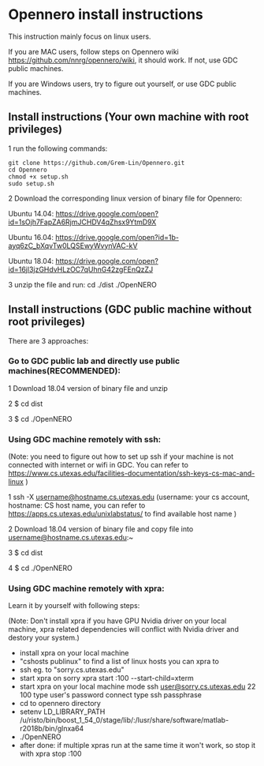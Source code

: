 # Opennero install instructions
This instruction mainly focus on linux users. 

If you are MAC users, follow steps on Opennero wiki https://github.com/nnrg/opennero/wiki, it should work. If not, use GDC public machines. 

If you are Windows users, try to figure out yourself, or use GDC public machines.

## Install instructions (Your own machine with root privileges)
1 run the following commands:

    git clone https://github.com/Grem-Lin/Opennero.git
    cd Opennero
    chmod +x setup.sh
    sudo setup.sh
    
2 Download the corresponding linux version of binary file for Opennero:

 Ubuntu 14.04: https://drive.google.com/open?id=1sOjh7FapZA6RjmJCHDV4qZhsx9YtmD9X
 
 Ubuntu 16.04: https://drive.google.com/open?id=1b-ayq6zC_bXqvTw0LQSEwyWvynVAC-kV
 
 Ubuntu 18.04: https://drive.google.com/open?id=16jl3jzGHdvHLzOC7qUhnG42zgFEnQzZJ

3 unzip the file and run: 
    cd ./dist 
    ./OpenNERO

## Install instructions (GDC public machine without root privileges)
There are 3 approaches:
### Go to GDC public lab and directly use public machines(RECOMMENDED):

1 Download 18.04 version of binary file and unzip

2 $ cd dist

3 $ cd ./OpenNERO

### Using GDC machine remotely with ssh:

(Note: you need to figure out how to set up ssh if your machine is not connected with internet or wifi in GDC. You can refer to 
https://www.cs.utexas.edu/facilities-documentation/ssh-keys-cs-mac-and-linux )

1 ssh -X username@hostname.cs.utexas.edu (username: your cs account, hostname: CS host name, you can refer to  https://apps.cs.utexas.edu/unixlabstatus/ to find available host name  )

2 Download 18.04 version of binary file and copy file into username@hostname.cs.utexas.edu:~

3 $ cd dist

4 $ cd ./OpenNERO

### Using GDC machine remotely with xpra:
Learn it by yourself with following steps:

(Note: Don't install xpra if you have GPU Nvidia driver on your local machine, xpra related dependencies will conflict with Nvidia driver and destory your system.)

- install xpra on your local machine
- "cshosts publinux" to find a list of linux hosts you can xpra to
- ssh eg. to "sorry.cs.utexas.edu"
- start xpra on sorry
    xpra start :100 --start-child=xterm
- start xpra on your local machine
  mode ssh
  user@sorry.cs.utexas.edu 22 100
  type user's password
  connect
  type ssh passphrase
- cd to opennero directory
- setenv LD_LIBRARY_PATH /u/risto/bin/boost_1_54_0/stage/lib/:/lusr/share/software/matlab-r2018b/bin/glnxa64
- ./OpenNERO
- after done:
  if multiple xpras run at the same time it won't work, so stop it with
    xpra stop :100


